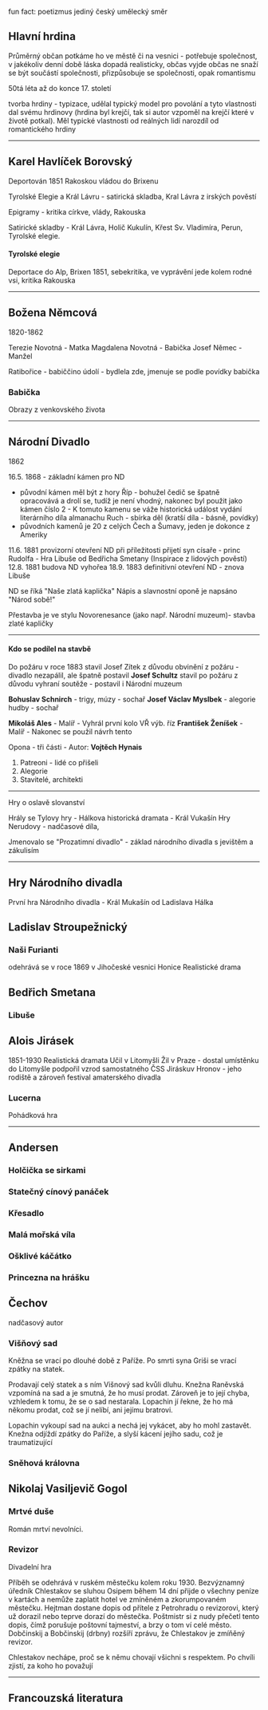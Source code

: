 fun fact: poetizmus jediný český umělecký směr

## Hlavní hrdina
Průměrný občan
potkáme ho ve městě či na vesnici - potřebuje společnost, v jakékoliv denní době
láska dopadá realisticky, občas vyjde občas ne
snaží se být součástí společnosti, přizpůsobuje se společnosti, opak romantismu

50tá léta až do konce 17. století

tvorba hrdiny - typizace, udělal typický model pro povolání a tyto vlastnosti dal svému hrdinovy (hrdina byl krejčí, tak si autor vzpoměl na krejčí které v životě potkal). Měl typické vlastnosti od reálných lidí narozdíl od romantického hrdiny

---

## Karel Havlíček Borovský
Deportován 1851 Rakoskou vládou do Brixenu

Tyrolské Elegie a Král Lávru - satirická skladba, 
Kral Lávra z irských pověstí

Epigramy - kritika církve, vlády, Rakouska

Satirické skladby - Král Lávra, Holič Kukulín, Křest Sv. Vladimíra, Perun, Tyrolské elegie.

#### Tyrolské elegie
Deportace do Alp, Brixen 1851, sebekritika, ve vyprávění jede kolem rodné vsi, kritika Rakouska



---

## Božena Němcová
1820-1862

Terezie Novotná - Matka
Magdalena Novotná - Babička
Josef Němec - Manžel

Ratibořice - babiččino údolí - bydlela zde, jmenuje se podle povídky babička

### Babička
Obrazy z venkovského života


---

## Národní Divadlo
1862 

16.5. 1868 - základní kámen pro ND
- původní kámen měl být z hory Říp - bohužel čedič se špatně opracovává a drolí se, tudíž je není vhodný, nakonec byl použit jako kámen číslo 2  - K tomuto kamenu se váže historická událost vydání literárního díla almanachu Ruch - sbírka děl (kratší díla - básně, povídky)
- původních kamenů je 20 z celých Čech a Šumavy, jeden je dokonce z Ameriky

11.6. 1881 provizorní otevření ND při příležitosti přijetí syn císaře - princ Rudolfa - Hra Libuše od Bedřicha Smetany (Inspirace z lidových pověstí)
12.8. 1881 budova ND vyhořea
18.9. 1883 definitivní otevření ND - znova Libuše

ND se říká "Naše zlatá kaplička"
Nápis a slavnostní oponě je napsáno "Národ sobě!"

Přestavba je ve stylu Novorenesance (jako např. Národní muzeum)- stavba zlaté kapličky 

---
#### Kdo se podílel na stavbě

Do požáru v roce 1883 stavil Josef Zítek z důvodu obvinění z požáru - divadlo nezapálil, ale špatně postavil 
**Josef Schultz** stavil po požáru z důvodu vyhraní soutěže - postavil i Národní muzeum 

**Bohuslav Schnirch** - trigy, múzy - sochař
**Josef Václav Myslbek** - alegorie hudby - sochař

**Mikoláš Ales** - Malíř - Vyhrál první kolo VŘ výb. říz
**František Ženíšek** - Malíř - Nakonec se použil návrh tento

Opona - tři části - Autor: **Vojtěch Hynais**
1. Patreoni - lidé co přišeli
2. Alegorie
3. Stavitelé, architekti

---
Hry o oslavě slovanství

Hrály se Tylovy hry - 
Hálkova historická dramata - Král Vukašín
Hry Nerudovy - nadčasové díla, 
 
Jmenovalo se "Prozatimní divadlo" - základ národního divadla s jevištěm a zákulisím


---------------------

## Hry Národního divadla
První hra Národního divadla - Král Mukašín od Ladislava Hálka

## Ladislav Stroupežnický
### Naši Furianti
odehrává se v roce 1869 v Jihočeské vesnici Honice
Realistické drama



## Bedřich Smetana
### Libuše


## Alois Jirásek
1851-1930
Realistická dramata
Učil v Litomyšli 
Žil v Praze - dostal umístěnku do Litomyšle
podpořil vzrod samostatného ČSS
Jiráskuv Hronov - jeho rodiště a zároveň festival amaterského divadla

### Lucerna
Pohádková hra


---


## Andersen

### Holčička se sirkami

### Statečný cínový panáček

### Křesadlo

### Malá mořská víla

### Ošklivé káčátko

### Princezna na hrášku




## Čechov
nadčasový autor

### Višňový sad
Kněžna se vrací po dlouhé době z Paříže. Po smrti syna Griši se vrací zpátky na statek.  

Prodavají celý statek a s ním Višnový sad kvůli dluhu. Knežna Raněvská vzpomíná na sad a je smutná, že ho musí prodat. Zároveň je to její chyba, vzhledem k tomu, že se o sad nestarala. Lopachin jí řekne, že ho má někomu prodat, což se jí nelíbí, ani jejímu bratrovi. 

Lopachin vykoupí sad na aukci a nechá jej vykácet, aby ho mohl zastavět. Knežna odjíždí zpátky do Paříže, a slyší kácení jejího sadu, což je traumatizující

### Sněhová královna


## Nikolaj Vasiljevič Gogol
### Mrtvé duše
Román
mrtví nevolníci. 


### Revizor
Divadelní hra

Příběh se odehrává v ruském městečku kolem roku 1930. Bezvýznamný úředník Chlestakov se sluhou Osipem během 14 dní přijde o všechny peníze v kartách a nemůže zaplatit hotel ve zmíněném a zkorumpovaném městečku. Hejtman dostane dopis od přítele z Petrohradu o revizorovi, který už dorazil nebo teprve dorazí do městečka. Poštmistr si z nudy přečetl tento dopis, čímž porušuje poštovní tajmeství, a brzy o tom ví celé město. Dobčinskij a Bobčinskij (drbny) rozšíří zprávu, že Chlestakov je zmíňěný revizor.

Chlestakov nechápe, proč se k němu chovají všichni s respektem. Po chvíli zjistí, za koho ho považují


---

## Francouzská literatura